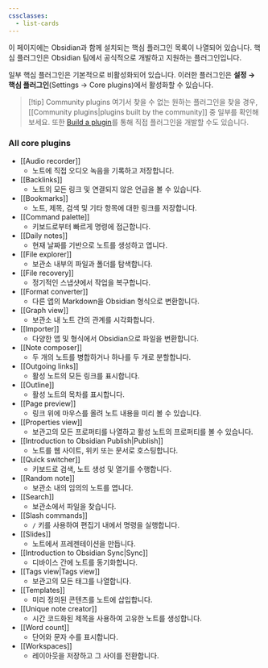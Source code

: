 ```yaml
---
cssclasses:
  - list-cards
---
```

이 페이지에는 Obsidian과 함께 설치되는 핵심 플러그인 목록이 나열되어 있습니다. 핵심 플러그인은 Obsidian 팀에서 공식적으로 개발하고 지원하는 플러그인입니다.

일부 핵심 플러그인은 기본적으로 비활성화되어 있습니다. 이러한 플러그인은 **설정 → 핵심 플러그인**(Settings -> Core plugins)에서 활성화할 수 있습니다.

> [!tip] Community plugins
> 여기서 찾을 수 없는 원하는 플러그인을 찾을 경우,  [[Community plugins|plugins built by the community]] 중 일부를 확인해보세요. 또한 [Build a plugin](https://docs.obsidian.md/Plugins/Getting+started/Build+a+plugin)를 통해 직접 플러그인을 개발할 수도 있습니다.

### All core plugins

- [[Audio recorder]]
	- 노트에 직접 오디오 녹음을 기록하고 저장합니다.
- [[Backlinks]]
	- 노트의 모든 링크 및 연결되지 않은 언급을 볼 수 있습니다.
- [[Bookmarks]]
	- 노트, 제목, 검색 및 기타 항목에 대한 링크를 저장합니다.
- [[Command palette]]
	- 키보드로부터 빠르게 명령에 접근합니다.
- [[Daily notes]]
	- 현재 날짜를 기반으로 노트를 생성하고 엽니다.
- [[File explorer]]
	- 보관소 내부의 파일과 폴더를 탐색합니다.
- [[File recovery]]
	-  정기적인 스냅샷에서 작업을 복구합니다.
- [[Format converter]]
	- 다른 앱의 Markdown을 Obsidian 형식으로 변환합니다.
- [[Graph view]]
	- 보관소 내 노트 간의 관계를 시각화합니다.
- [[Importer]]
	- 다양한 앱 및 형식에서 Obsidian으로 파일을 변환합니다.
- [[Note composer]]
	- 두 개의 노트를 병합하거나 하나를 두 개로 분할합니다.
- [[Outgoing links]]
	- 활성 노트의 모든 링크를 표시합니다.
- [[Outline]]
	- 활성 노트의 목차를 표시합니다.
- [[Page preview]]
	- 링크 위에 마우스를 올려 노트 내용을 미리 볼 수 있습니다.
- [[Properties view]]
	- 보관고의 모든 프로퍼티를 나열하고 활성 노트의 프로퍼티를 볼 수 있습니다.
- [[Introduction to Obsidian Publish|Publish]]
	- 노트를 웹 사이트, 위키 또는 문서로 호스팅합니다.
- [[Quick switcher]]
	- 키보드로 검색, 노트 생성 및 열기를 수행합니다.
- [[Random note]]
	- 보관소 내의 임의의 노트를 엽니다.
- [[Search]]
	- 보관소에서 파일을 찾습니다.
- [[Slash commands]]
	- `/` 키를 사용하여 편집기 내에서 명령을 실행합니다.
- [[Slides]]
	- 노트에서 프레젠테이션을 만듭니다.
- [[Introduction to Obsidian Sync|Sync]]
	- 디바이스 간에 노트를 동기화합니다.
- [[Tags view|Tags view]]
	- 보관고의 모든 태그를 나열합니다.
- [[Templates]]
	- 미리 정의된 콘텐츠를 노트에 삽입합니다.
- [[Unique note creator]]
	- 시간 코드화된 제목을 사용하여 고유한 노트를 생성합니다.
- [[Word count]]
	- 단어와 문자 수를 표시합니다.
- [[Workspaces]]
	- 레이아웃을 저장하고 그 사이를 전환합니다.
